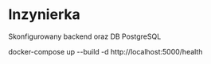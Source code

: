 # Inzynierka

Skonfigurowany backend oraz DB PostgreSQL

docker-compose up --build -d
http://localhost:5000/health